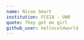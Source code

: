 ```yaml
---
name: Nicoo Smart
institution: FCEIA - UNR
quote: They got me girl
github_user: hellocoldworld
---
```


